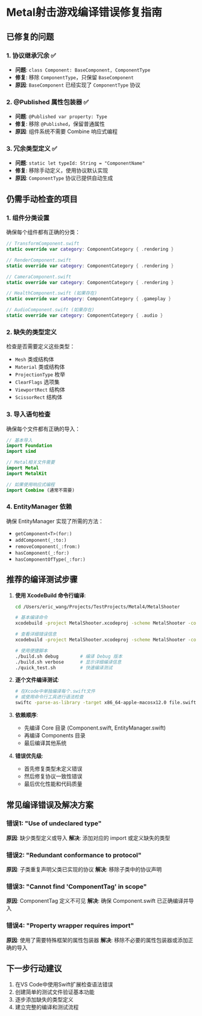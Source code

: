 # Metal射击游戏编译错误修复指南

## 已修复的问题

### 1. 协议继承冗余 ✅
- **问题**: `class Component: BaseComponent, ComponentType`
- **修复**: 移除 `ComponentType`，只保留 `BaseComponent`
- **原因**: `BaseComponent` 已经实现了 `ComponentType` 协议

### 2. @Published 属性包装器 ✅
- **问题**: `@Published var property: Type`
- **修复**: 移除 `@Published`，保留普通属性
- **原因**: 组件系统不需要 Combine 响应式编程

### 3. 冗余类型定义 ✅
- **问题**: `static let typeId: String = "ComponentName"`
- **修复**: 移除手动定义，使用协议默认实现
- **原因**: `ComponentType` 协议已提供自动生成

## 仍需手动检查的项目

### 1. 组件分类设置
确保每个组件都有正确的分类：

```swift
// TransformComponent.swift
static override var category: ComponentCategory { .rendering }

// RenderComponent.swift
static override var category: ComponentCategory { .rendering }

// CameraComponent.swift
static override var category: ComponentCategory { .rendering }

// HealthComponent.swift (如果存在)
static override var category: ComponentCategory { .gameplay }

// AudioComponent.swift (如果存在)
static override var category: ComponentCategory { .audio }
```

### 2. 缺失的类型定义
检查是否需要定义这些类型：

- `Mesh` 类或结构体
- `Material` 类或结构体
- `ProjectionType` 枚举
- `ClearFlags` 选项集
- `ViewportRect` 结构体
- `ScissorRect` 结构体

### 3. 导入语句检查
确保每个文件都有正确的导入：

```swift
// 基本导入
import Foundation
import simd

// Metal相关文件需要
import Metal
import MetalKit

// 如果使用响应式编程
import Combine (通常不需要)
```

### 4. EntityManager 依赖
确保 EntityManager 实现了所需的方法：
- `getComponent<T>(for:)`
- `addComponent(_:to:)`
- `removeComponent(_:from:)`
- `hasComponent(_:for:)`
- `hasComponentOfType(_:for:)`

## 推荐的编译测试步骤

1. **使用 XcodeBuild 命令行编译**:
   ```bash
   cd /Users/eric_wang/Projects/TestProjects/Metal4/MetalShooter
   
   # 基本编译命令
   xcodebuild -project MetalShooter.xcodeproj -scheme MetalShooter -configuration Debug build
   
   # 查看详细错误信息
   xcodebuild -project MetalShooter.xcodeproj -scheme MetalShooter -configuration Debug build -verbose
   
   # 使用便捷脚本
   ./build.sh debug        # 编译 Debug 版本
   ./build.sh verbose      # 显示详细编译信息
   ./quick_test.sh         # 快速编译测试
   ```

2. **逐个文件编译测试**:
   ```bash
   # 在Xcode中单独编译每个.swift文件
   # 或使用命令行工具进行语法检查
   swiftc -parse-as-library -target x86_64-apple-macosx12.0 file.swift
   ```

2. **依赖顺序**:
   - 先编译 Core 目录 (Component.swift, EntityManager.swift)
   - 再编译 Components 目录
   - 最后编译其他系统

3. **错误优先级**:
   - 首先修复类型未定义错误
   - 然后修复协议一致性错误
   - 最后优化性能和代码质量

## 常见编译错误及解决方案

### 错误1: "Use of undeclared type"
**原因**: 缺少类型定义或导入
**解决**: 添加对应的 import 或定义缺失的类型

### 错误2: "Redundant conformance to protocol"
**原因**: 子类重复声明父类已实现的协议
**解决**: 移除子类中的协议声明

### 错误3: "Cannot find 'ComponentTag' in scope"
**原因**: ComponentTag 定义不可见
**解决**: 确保 Component.swift 已正确编译并导入

### 错误4: "Property wrapper requires import"
**原因**: 使用了需要特殊框架的属性包装器
**解决**: 移除不必要的属性包装器或添加正确的导入

## 下一步行动建议

1. 在VS Code中使用Swift扩展检查语法错误
2. 创建简单的测试文件验证基本功能
3. 逐步添加缺失的类型定义
4. 建立完整的编译和测试流程
